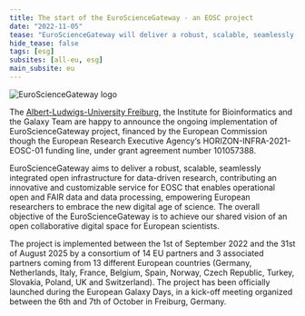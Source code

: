 ```yaml
---
title: The start of the EuroScienceGateway - an EOSC project
date: "2022-11-05"
tease: "EuroScienceGateway will deliver a robust, scalable, seamlessly integrated open infrastructure for data-driven research"
hide_tease: false
tags: [esg]
subsites: [all-eu, esg]
main_subsite: eu
---
```


![EuroScienceGateway logo](/projects/esg/eosc_euro_science_gateway.svg)

The [Albert-Ludwigs-University Freiburg](https://uni-freiburg.de), the Institute for Bioinformatics and the Galaxy Team are happy to announce the ongoing implementation of EuroScienceGateway project, financed by the European Commission though the European Research Executive Agency‘s HORIZON-INFRA-2021-EOSC-01 funding line, under grant agreement number 101057388.

EuroScienceGateway aims to deliver a robust, scalable, seamlessly integrated open infrastructure for data-driven research, contributing an innovative and customizable service for EOSC that enables operational open and FAIR data and data processing, empowering European researchers to embrace the new digital age of science. The overall objective of the EuroScienceGateway is to achieve our shared vision of an open collaborative digital space for European scientists.

The project is implemented between the 1st of September 2022 and the 31st of August 2025 by a consortium of 14 EU partners and 3 associated partners coming from 13 different European countries (Germany, Netherlands, Italy, France, Belgium, Spain, Norway, Czech Republic, Turkey, Slovakia, Poland, UK and Switzerland).  The project has been officially launched during the European Galaxy Days, in a kick-off meeting organized between the 6th and 7th of October in Freiburg, Germany. 
